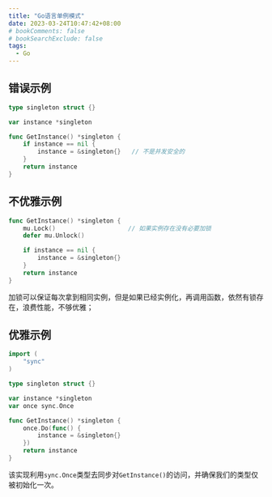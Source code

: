 ```yaml
---
title: "Go语言单例模式"
date: 2023-03-24T10:47:42+08:00
# bookComments: false
# bookSearchExclude: false
tags:
  - Go
---
```


## 错误示例

```go
type singleton struct {}

var instance *singleton

func GetInstance() *singleton {
	if instance == nil {
		instance = &singleton{}   // 不是并发安全的
	}
	return instance
}
```

## 不优雅示例

```go
func GetInstance() *singleton {
    mu.Lock()                    // 如果实例存在没有必要加锁
    defer mu.Unlock()

    if instance == nil {
        instance = &singleton{}
    }
    return instance
}
```

加锁可以保证每次拿到相同实例，但是如果已经实例化，再调用函数，依然有锁存在，浪费性能，不够优雅；

## 优雅示例

```go
import (
    "sync"
)

type singleton struct {}

var instance *singleton
var once sync.Once

func GetInstance() *singleton {
    once.Do(func() {
        instance = &singleton{}
    })
    return instance
}
```

该实现利用`sync.Once`类型去同步对`GetInstance()`的访问，并确保我们的类型仅被初始化一次。